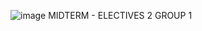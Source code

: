 ![image](https://github.com/MarjhunCacao/Group-1-Midterm-Dashboard/assets/144245978/fc59e565-6bef-4b80-8a13-cb14b83b9d03)
MIDTERM - ELECTIVES 2
GROUP 1



